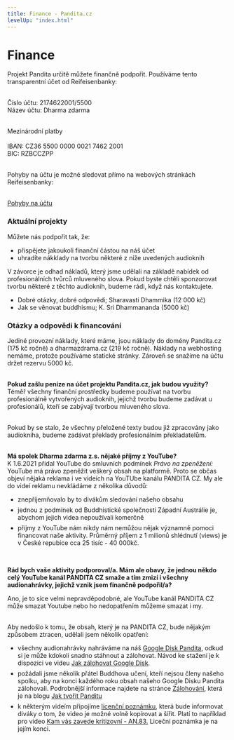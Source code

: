 ```yaml
---
title: Finance - Pandita.cz
levelUp: "index.html"
---
```


# Finance

Projekt Pandita určitě můžete finančně podpořit. Používáme tento transparentní účet od Reifeisenbanky:<br><br>

<span class="transparentni-ucet">Číslo účtu: 2174622001/5500<br>
Název účtu: Dharma zdarma<br></span><br>

<div class="underline">Mezinárodní platby</div><br>
IBAN: CZ36 5500 0000 0021 7462 2001<br>
BIC: RZBCCZPP
<br><br>

Pohyby na účtu je možné sledovat přímo na webových stránkách Reifeisenbanky:<br><br>

<a
id="stahnout-panditu"
href="https://www.rb.cz/povinne-zverejnovane-informace/transparentni-ucty?path=transactions&name=Spolek&accountNumber=2174622001"> Pohyby na účtu</a><br>

### Aktuální projekty

Můžete nás podpořit tak, že:

<ul>
<li>přispějete jakoukoli finanční částou na náš účet</li>
<li>uhradíte nákklady na tvorbu některé z níže uvedených audioknih
</li>
</ul>

V závorce je odhad nákladů, který jsme udělali na základě nabídek od profesionálních tvůrců mluveného slova. Pokud byste chtěli sponzorovat tvorbu některé z těchto audioknih, budeme rádi, když nás kontaktujete.

<ul>
<li>Dobré otázky, dobré odpovědi; Sharavasti Dhammika (12 000 kč)</li>
<li>Jak se věnovat buddhismu; K. Sri Dhammananda (5000 kč)</li>
</ul>

### Otázky a odpovědi k financování

Jediné provozní náklady, které máme, jsou náklady do domény Pandita.cz (175 kč ročně) a dharmazdrama.cz (219 kč ročně). Náklady na webhosting nemáme, protože používáme statické stránky. Zároveň se snažíme na účtu držet rezervu 5000 kč.<br><br>

<b style="margin-bottom:7px">Pokud zašlu peníze na účet projektu Pandita.cz, jak budou využity?</b><br>
Téměř všechny finanční prostředky budeme používat na tvorbu profesionálně vytvořených audioknih, jejichž tvorbu budeme zadávat u profesionálů, kteří se zabývají tvorbou mluveného slova.<br><br>

Pokud by se stalo, že všechny přeložené texty budou již zpracovány jako audiokniha, budeme zadávat překlady profesionálním překladatelům.<br><br>

<b style="margin-bottom:7px" >Má spolek Dharma zdarma z.s. nějaké příjmy z YouTube?</b><br>
K 1.6.2021 přidal YouTube do smluvních podmínek <i>Právo na zpeněžení:</i> YouTube má právo zpeněžit veškerý obsah na platformě. Proto se občas objeví nějaká reklama i ve videích na YouTUbe kanálu PANDITA CZ. My ale do videí reklamu nevkládáme z několika důvodů:

<ul>
<li>znepříjemňovalo by to divákům sledování našeho obsahu</li>
<li style="margin-top:7px">jednou z podmínek od Buddhistické společnosti Západní Austrálie je, abychom jejich videa nepoužívali komerčně</li>
<li style="margin-top:7px">příjmy z YouTube nám nikdy nám nemůžou nějak významně pomoci financovat naše aktivity. Průměrný příjem z 1 milionů shlédnutí (views) je v České repubice cca 25 tisíc - 40 000kč. </li>
</ul><br>

<b style="margin-bottom: 70px" >Rád bych vaše aktivity podporoval/a. Mám ale obavy, že jednou někdo celý YouTube kanál PANDITA CZ smaže a tím zmizí i všechny audionahrávky, jejichž vznik jsem finančně podpořil/a?</b><br>

Ano, je to sice velmi nepravděpodobné, ale YouTube kanál PANDITA CZ může smazat Youtube nebo ho nedopatřením můžeme smazat i my.<br><br>

Aby nedošlo k tomu, že obsah, který je na PANDITA CZ, bude nějakým způsobem ztracen, udělali jsem několik opatření:

<ul>
<li style="margin-top:7px">všechny audionahrávky nahráváme na náš <a href="">Google Disk Pandita</a>, odkud si je může kdokoli snadno stáhnout a zálohovat. Návod ke stažení je k dispozici ve videu <a href="">Jak zálohovat Google Disk</a>.</li>
<li style="margin-top:7px">požádali jsme několik přátel Buddhova učení, kteří nejsou členy našeho spolku, aby na konci každého roku obsah našeho Google Disku Pandita zálohovali. Podrobnější informace najdete na stránce <a href="">Zálohování</a>, která je na blogu <a href="">Jak tvořit Panditu</a></li>
<li style="margin-top:7px">k některým videím připojíme <a href="">licenční poznámku</a>, která bude informovat diváky o tom, že video je možné volně kopírovat a šířit. Platí to například pro video <a href="">Kam vás zavede kritizovní - AN.83.</a> Liceční poznámka je na jejím konci. </li>

</ul>

<script src="/js/arrow-script.js"></script>
